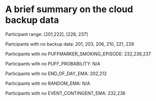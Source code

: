 # A brief summary on the cloud backup data

Participant range: [201,222], [228, 237]

Partcipants with no backup data:
201, 203, 206, 210, 221, 229

Participants with no PUFFMARKER_SMOKING_EPISODE:
232,236,237

Participants with no PUFF_PROBABILITY:
N/A

Participants with no END_OF_DAY_EMA:
202,212

Participants with no RANDOM_EMA:
N/A

Participants with no EVENT_CONTINGENT_EMA:
232,236